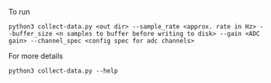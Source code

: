To run
```
python3 collect-data.py <out dir> --sample_rate <approx. rate in Hz> --buffer_size <n samples to buffer before writing to disk> --gain <ADC gain> --channel_spec <config spec for adc channels>
```

For more details
```
python3 collect-data.py --help
```
